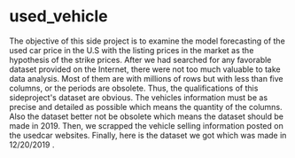 # used_vehicle
The objective of this side project is to examine the model forecasting of the used car price in the U.S with the listing prices in the market as the hypothesis of the strike prices. After we had searched for any favorable dataset provided on the Internet, there were not too much valuable to take data analysis. Most of them are with millions of rows but with less than five columns, or the periods are obsolete.
Thus, the qualifications of this sideproject's dataset are obvious. The vehicles information must be as precise and detailed as possible which means the quantity of the columns. Also the dataset better not be obsolete which means the dataset should be made in 2019.
Then, we scrapped the vehicle selling information posted on the usedcar websites.
Finally, here is the dataset we got which was made in 12/20/2019 .
 
